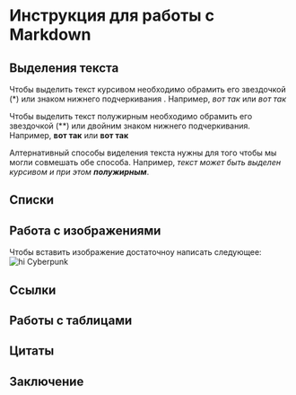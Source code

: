 # Инструкция для работы с Markdown

## Выделения текста

Чтобы выделить текст курсивом необходимо обрамить его звездочкой (*) или знаком нижнего подчеркивания . Например, *вот так* или _вот так_

Чтобы выделить текст полужирным необходимо обрамить его звездочкой (**) или двойним знаком нижнего подчеркивания. Например, **вот так** или __вот так__

Алтернативный способы виделения текста нужны для того чтобы мы могли совмешать обе способа. Например, _текст может быть выделен курсивом и при этом **полужирным**_.

## Списки

## Работа с изображениями

Чтобы вставить изображение достаточноу написать следующее:
![hi Cyberpunk](photomode_02082023_182302.png)

## Ссылки

## Работы с таблицами 

## Цитаты

## Заключение